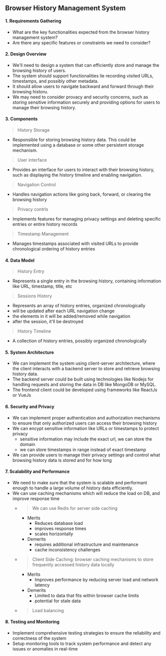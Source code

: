 ## Browser History Management System

#### 1. Requirements Gathering
- What are the key functionalities expected from the browser history management system?
- Are there any specific features or constraints we need to consider?

#### 2. Design Overview
- We'll need to design a system that can efficiently store and manage the browsing history of users.
- The system should support functionalities lie recording visited URLs, timestamps, and possibly other metadata.
- It should allow users to navigate backward and forward through their browsing historu.
- We may need to consider provacy and security concerns, such as storing sensitive information securely and providing options for users to manage their browsing history.

#### 3. Components
> History Storage
- Responsible for storing browsing history data. This could be implemented using a database or some other persistent storage mechanism.

> User interface
- Provides an interface for users to interact with their browsing history, such as displaying the history timeline and enabling navigation.

> Navigation Control
- Handles navigation actions like going back, forward, or clearing the browsing history

> Privacy contrls
- Implements features for managing privacy settings and deleting specific entries or entire history records

> Timestamp Management
- Manages timestamps associated with visited URLs to provide chronological ordering of history entries

#### 4. Data Model
> History Entry
  - Represents a single entry in the browsing history, containing information like URL, timestamp, title, etc
> Sessions History
  - Represents an array of history entries, organized chronologically
  - will be updated after each URL navigation change
  - the elements in it will be added/removed while navigation
  - after the session, it'll be destroyed
> History Timeline
  - A collection of history entries, possibly organized chronologically

#### 5. System Architecture
- We can implement the system using client-server architecture, where the client interacts with a backend server to store and retrieve browsing history data.
- The backend server could be built using technologies like Nodejs for handling requests and storing the data in DB like MongoDB or MySQL.
- The frontend client could be developed using frameworks like ReactJs or VueJs

#### 6. Security and Privacy
- We can implement proper authentication and authorization mechanisms to ensure that only authorized users can access their browsing history
- We can encypt sensitive information like URLs or timestamps to protect privacy
  - sensitive information may include the exact url, we can store the domain
  - we can store timestamps in range instead of exact timestamp
- We can provide users to manage their privacy settings and control what browsing history data is stored and for how long

#### 7. Scalability and Performance
- We need to make sure that the system is scalable and performant enough to handle a large volume of history data efficiently.
- We can use caching mechanisms which will reduce the load on DB, and improve response time
  - > We can use Redis for server side caching
    - Merits
      - Reduces database load
      - improves response times
      - scales horizontally
    - Demerits
      - requires additional infrastructure and maintenance
      - cache inconsistency challenges
  - > Client Side Caching: browser caching mechanisms to store frequently accessed history data locally
    - Merits
      - Improves performance by reducing server load and network latency
    - Demerits
      - Limited to data that fits within browser cache limits
      - potential for stale data
  - > Load balancing


#### 8. Testing and Monitoring
 - Implement comprehensive testing strategies to ensure the reliability and correctness of the system
 - Setup monitoring tools to track system performance and detect any issues or anomalies in real-time